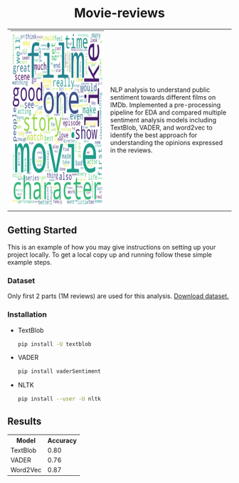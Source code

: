 
<!-- Improved compatibility of back to top link: See: https://github.com/othneildrew/Best-README-Template/pull/73 -->
<a name="readme-top"></a>



<h1 align="center">Movie-reviews</h1>

<table>
  <tr>
    <td width="500">
      <img src="wordcloud.png" alt="WORD CLOUD" width="400" height="400" />
    </td>
    <td width="500">
      NLP analysis to understand public sentiment towards different films on IMDb. Implemented a pre-processing pipeline for EDA and compared multiple sentiment analysis models including TextBlob, VADER, and word2vec to identify the best approach for understanding the opinions expressed in the reviews.
    </td>
  </tr>
</table>







<!-- GETTING STARTED -->
## Getting Started

This is an example of how you may give instructions on setting up your project locally.
To get a local copy up and running follow these simple example steps.

### Dataset

Only first 2 parts (1M reviews) are used for this analysis. <a href="https://www.kaggle.com/datasets/ebiswas/imdb-review-dataset/">Download dataset.</a>


### Installation

* TextBlob
  ```sh
  pip install -U textblob
  ```
  
  
* VADER
  ```sh
  pip install vaderSentiment
  ```
* NLTK

  ```sh
  pip install --user -U nltk
  ```  

<!-- RESULTS -->
## Results
<table>
  <tr>
    <th>Model</th>
    <th>Accuracy</th>
  </tr>
  <tr>
    <td>TextBlob</td>
    <td>0.80</td>
  </tr>
  <tr>
    <td>VADER</td>
    <td>0.76</td>
  </tr>
  <tr>
    <td>Word2Vec</td>
    <td>0.87</td>
  </tr>
</table>



